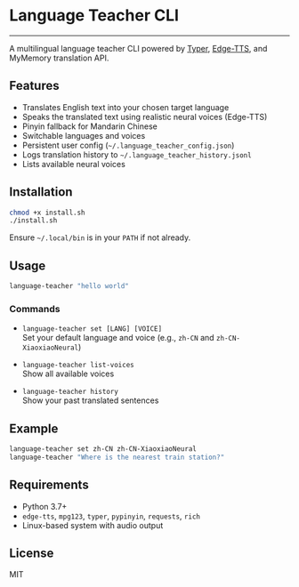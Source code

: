 # Language Teacher CLI
___

A multilingual language teacher CLI powered by [Typer](https://typer.tiangolo.com/), [Edge-TTS](https://github.com/rany2/edge-tts), and MyMemory translation API.

## Features

- Translates English text into your chosen target language
- Speaks the translated text using realistic neural voices (Edge-TTS)
- Pinyin fallback for Mandarin Chinese
- Switchable languages and voices
- Persistent user config (`~/.language_teacher_config.json`)
- Logs translation history to `~/.language_teacher_history.jsonl`
- Lists available neural voices

## Installation

```bash
chmod +x install.sh
./install.sh
```

Ensure `~/.local/bin` is in your `PATH` if not already.

## Usage

```bash
language-teacher "hello world"
```

### Commands

- `language-teacher set [LANG] [VOICE]`  
  Set your default language and voice (e.g., `zh-CN` and `zh-CN-XiaoxiaoNeural`)

- `language-teacher list-voices`  
  Show all available voices

- `language-teacher history`  
  Show your past translated sentences

## Example

```bash
language-teacher set zh-CN zh-CN-XiaoxiaoNeural
language-teacher "Where is the nearest train station?"
```

## Requirements

- Python 3.7+
- `edge-tts`, `mpg123`, `typer`, `pypinyin`, `requests`, `rich`
- Linux-based system with audio output

## License

MIT
